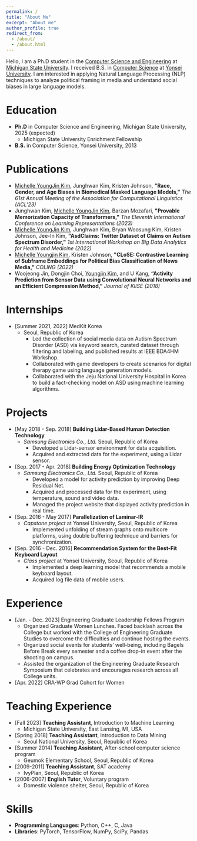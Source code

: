 ```yaml
---
permalink: /
title: "About Me"
excerpt: "About me"
author_profile: true
redirect_from: 
  - /about/
  - /about.html
---
```


Hello, I am a Ph.D student in the [Computer Science and Engineering](https://www.cse.msu.edu/) at [Michigan State University](https://msu.edu/). I received B.S. in [Computer Science](https://cs.yonsei.ac.kr/cs/index.do) at [Yonsei University](https://www.yonsei.ac.kr/en_sc/index.jsp). I am interested in applying Natural Language Processing (NLP) techniques to analyze political framing in media and understand social biases in large language models.

Education
======
* **Ph.D** in Computer Science and Engineering, Michigan State University, 2025 (expected)
  * Michigan State University Enrichment Fellowship
* **B.S.** in Computer Science, Yonsei University, 2013

Publications
======
* <ins>Michelle YoungJin Kim</ins>, Junghwan Kim, Kristen Johnson, **"Race, Gender, and Age Biases in Biomedical Masked Language Models,"** *The 61st Annual Meeting of the Association for Computational Linguistics (ACL'23)*
* Junghwan Kim, <ins>Michelle YoungJin Kim</ins>, Barzan Mozafari, **"Provable Memorization Capacity of Transformers,"** *The Eleventh International Conference on Learning Representations (2023)*
* <ins>Michelle YoungJin Kim</ins>, Junghwan Kim, Bryan Woosung Kim, Kristen Johnson, Jee-In Kim, **"AsdClaims: Twitter Dataset of Claims on Autism Spectrum Disorder,"** *1st International Workshop on Big Data Analytics for Health and Medicine (2022)*
* <ins>Michelle Youngjin Kim</ins>, Kristen Johnson, **"CLoSE: Contrastive Learning of Subframe
Embeddings for Political Bias Classification of News Media,"** *COLING (2022)*
* Woojeong Jin, Dongjin Choi, <ins>Youngjin Kim</ins>, and U Kang, **“Activity Prediction from Sensor Data using Convolutional Neural Networks and an Efficient Compression Method,”** *Journal of KIISE (2018)*

Internships
======
* [Summer 2021, 2022] MedKit Korea
  * Seoul, Republic of Korea
    * Led the collection of social media data on Autism Spectrum Disorder (ASD) via keyword search, curated dataset through filtering and labeling, and published results at IEEE BDA4HM Workshop.
    * Collaborated with game developers to create scenarios for digital therapy game using language generation models.
    * Collaborated with the Jeju National University Hospital in Korea to build a fact-checking model on ASD using
machine learning algorithms.

Projects
======
* [May 2018 - Sep. 2018] **Building Lidar-Based Human Detection Technology**
  * *Samsung Electronics Co., Ltd.* Seoul, Republic of Korea
    * Developed a Lidar-sensor environment for data acquisition.
    * Acquired and extracted data for the experiment, using a Lidar sensor.
* [Sep. 2017 - Apr. 2018] **Building Energy Optimization Technology**
  * *Samsung Electronics Co., Ltd.* Seoul, Republic of Korea
    * Developed a model for activity prediction by improving Deep Residual Net.
    * Acquired and processed data for the experiment, using temperature, sound and video data.
    * Managed the project website that displayed activity prediction in real time.
* [Sep. 2016 - May 2017] **Parallelization of Laminar-IR**
  * *Capstone project* at Yonsei University, Seoul, Republic of Korea
    * Implemented unfolding of stream graphs onto multicore platforms, using double buffering technique and barriers for synchronization.
* [Sep. 2016 - Dec. 2016] **Recommendation System for the Best-Fit Keyboard Layout**
  * *Class project* at Yonsei University, Seoul, Republic of Korea
    * Implemented a deep learning model that recommends a mobile keyboard layout.
    * Acquired log file data of mobile users.

Experience
======
* [Jan. - Dec. 2023] Engineering Graduate Leadership Fellows Program
  * Organized Graduate Women Lunches. Faced backlash across the College but worked with the College of Engineering Graduate Studies to overcome the difficulties and continue hosting the events.
  * Organized social events for students’ well-being, including Bagels Before Break every semester and a coffee drop-in event after the shooting on campus.
  * Assisted the organization of the Engineering Graduate Research Symposium that celebrates and encourages research across all College units.
* [Apr. 2022] CRA-WP Grad Cohort for Women

Teaching Experience
======
* [Fall 2023] **Teaching Assistant**, Introduction to Machine Learning
  * Michigan State University, East Lansing, MI, USA
* [Spring 2018] **Teaching Assistant**, Introduction to Data Mining
  * Seoul National University, Seoul, Republic of Korea
* [Summer 2014] **Teaching Assistant**, After-school computer science program 
  * Geumok Elementary School, Seoul, Republic of Korea
* [2009-2011] **Teaching Assistant**, SAT academy 
  * IvyPlan, Seoul, Republic of Korea
* [2006-2007] **English Tutor**, Voluntary program 
  * Domestic violence shelter, Seoul, Republic of Korea

Skills
======
* **Programming Languages**: Python, C++, C, Java
* **Libraries**: PyTorch, TensorFlow, NumPy, SciPy, Pandas

<!-- A data-driven personal website
======
Like many other Jekyll-based GitHub Pages templates, academicpages makes you separate the website's content from its form. The content & metadata of your website are in structured markdown files, while various other files constitute the theme, specifying how to transform that content & metadata into HTML pages. You keep these various markdown (.md), YAML (.yml), HTML, and CSS files in a public GitHub repository. Each time you commit and push an update to the repository, the [GitHub pages](https://pages.github.com/) service creates static HTML pages based on these files, which are hosted on GitHub's servers free of charge.

Many of the features of dynamic content management systems (like Wordpress) can be achieved in this fashion, using a fraction of the computational resources and with far less vulnerability to hacking and DDoSing. You can also modify the theme to your heart's content without touching the content of your site. If you get to a point where you've broken something in Jekyll/HTML/CSS beyond repair, your markdown files describing your talks, publications, etc. are safe. You can rollback the changes or even delete the repository and start over -- just be sure to save the markdown files! Finally, you can also write scripts that process the structured data on the site, such as [this one](https://github.com/academicpages/academicpages.github.io/blob/master/talkmap.ipynb) that analyzes metadata in pages about talks to display [a map of every location you've given a talk](https://academicpages.github.io/talkmap.html).

Getting started
======
1. Register a GitHub account if you don't have one and confirm your e-mail (required!)
1. Fork [this repository](https://github.com/academicpages/academicpages.github.io) by clicking the "fork" button in the top right. 
1. Go to the repository's settings (rightmost item in the tabs that start with "Code", should be below "Unwatch"). Rename the repository "[your GitHub username].github.io", which will also be your website's URL.
1. Set site-wide configuration and create content & metadata (see below -- also see [this set of diffs](http://archive.is/3TPas) showing what files were changed to set up [an example site](https://getorg-testacct.github.io) for a user with the username "getorg-testacct")
1. Upload any files (like PDFs, .zip files, etc.) to the files/ directory. They will appear at https://[your GitHub username].github.io/files/example.pdf.  
1. Check status by going to the repository settings, in the "GitHub pages" section

Site-wide configuration
------
The main configuration file for the site is in the base directory in [_config.yml](https://github.com/academicpages/academicpages.github.io/blob/master/_config.yml), which defines the content in the sidebars and other site-wide features. You will need to replace the default variables with ones about yourself and your site's github repository. The configuration file for the top menu is in [_data/navigation.yml](https://github.com/academicpages/academicpages.github.io/blob/master/_data/navigation.yml). For example, if you don't have a portfolio or blog posts, you can remove those items from that navigation.yml file to remove them from the header. 


Create content & metadata
------
For site content, there is one markdown file for each type of content, which are stored in directories like _publications, _talks, _posts, _teaching, or _pages. For example, each talk is a markdown file in the [_talks directory](https://github.com/academicpages/academicpages.github.io/tree/master/_talks). At the top of each markdown file is structured data in YAML about the talk, which the theme will parse to do lots of cool stuff. The same structured data about a talk is used to generate the list of talks on the [Talks page](https://academicpages.github.io/talks), each [individual page](https://academicpages.github.io/talks/2012-03-01-talk-1) for specific talks, the talks section for the [CV page](https://academicpages.github.io/cv), and the [map of places you've given a talk](https://academicpages.github.io/talkmap.html) (if you run this [python file](https://github.com/academicpages/academicpages.github.io/blob/master/talkmap.py) or [Jupyter notebook](https://github.com/academicpages/academicpages.github.io/blob/master/talkmap.ipynb), which creates the HTML for the map based on the contents of the _talks directory).

**Markdown generator**

I have also created [a set of Jupyter notebooks](https://github.com/academicpages/academicpages.github.io/tree/master/markdown_generator
) that converts a CSV containing structured data about talks or presentations into individual markdown files that will be properly formatted for the academicpages template. The sample CSVs in that directory are the ones I used to create my own personal website at stuartgeiger.com. My usual workflow is that I keep a spreadsheet of my publications and talks, then run the code in these notebooks to generate the markdown files, then commit and push them to the GitHub repository.

How to edit your site's GitHub repository
------
Many people use a git client to create files on their local computer and then push them to GitHub's servers. If you are not familiar with git, you can directly edit these configuration and markdown files directly in the github.com interface. Navigate to a file (like [this one](https://github.com/academicpages/academicpages.github.io/blob/master/_talks/2012-03-01-talk-1.md) and click the pencil icon in the top right of the content preview (to the right of the "Raw | Blame | History" buttons). You can delete a file by clicking the trashcan icon to the right of the pencil icon. You can also create new files or upload files by navigating to a directory and clicking the "Create new file" or "Upload files" buttons. 

Example: editing a markdown file for a talk
![Editing a markdown file for a talk](/images/editing-talk.png)

For more info
------
More info about configuring academicpages can be found in [the guide](https://academicpages.github.io/markdown/). The [guides for the Minimal Mistakes theme](https://mmistakes.github.io/minimal-mistakes/docs/configuration/) (which this theme was forked from) might also be helpful. -->
